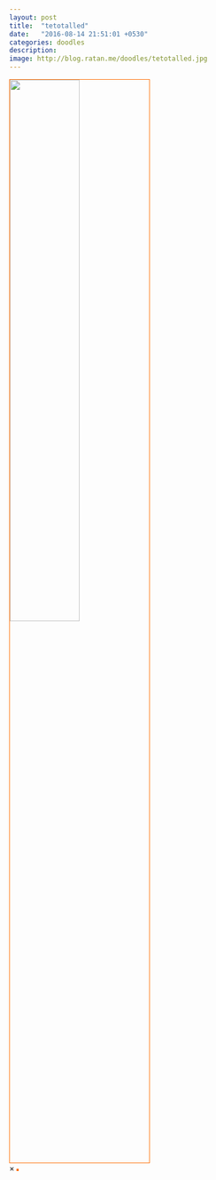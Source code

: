 ```yaml
---
layout: post
title:  "tetotalled"
date:   "2016-08-14 21:51:01 +0530"
categories: doodles
description: 
image: http://blog.ratan.me/doodles/tetotalled.jpg
---
```

<img id="myImg" style="border: 1px solid #FF6D00;" src="/doodles/tetotalled.jpg" alt="" width="50%" height="50%">

<div id="myModal" class="modal">
  <span class="close">×</span>
  <img class="modal-content" id="img01" style="border: 2px solid #FF6D00;">
  <div id="caption"></div>
</div>
